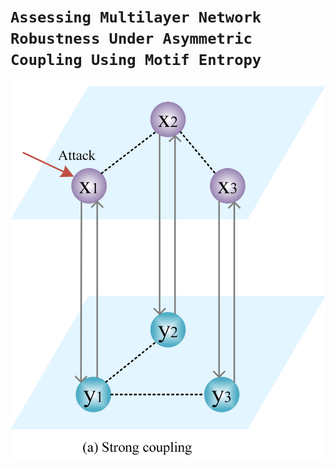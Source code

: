 # **``Assessing Multilayer Network Robustness Under Asymmetric Coupling Using Motif Entropy``**

![image](https://github.com/WDan1010/MN-Robust-MotifE/blob/main/Fig/1.png)

